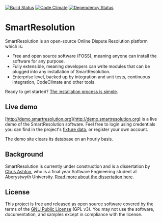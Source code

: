 [![Build Status](https://travis-ci.org/ChrisBAshton/smartresolution.svg?branch=master)](https://travis-ci.org/ChrisBAshton/smartresolution) [![Code Climate](https://codeclimate.com/github/ChrisBAshton/smartresolution/badges/gpa.svg)](https://codeclimate.com/github/ChrisBAshton/smartresolution) [![Dependency Status](https://gemnasium.com/ChrisBAshton/smartresolution.svg)](https://gemnasium.com/ChrisBAshton/smartresolution)

# SmartResolution

SmartResolution is an open-source Online Dispute Resolution platform which is:

* Free and open source software (FOSS), meaning anyone can install the software for any purpose.
* Fully extensible, meaning developers can write modules that can be plugged into any installation of SmartResolution.
* Enterprise level, backed up by integration and unit tests, continuous integration, CodeClimate and other tools.

Ready to get started? [The installation process is simple](/installation).

## Live demo

[http://demo.smartresolution.org](http://demo.smartresolution.org) is a live demo of the SmartResolution software. Feel free to login using credentials you can find in the project's [fixture data](https://github.com/ChrisBAshton/smartresolution/blob/master/data/fixtures/fixture_data.yml), or register your own account.

The demo site clears its database on an hourly basis.

## Background

SmartResolution is currently under construction and is a dissertation by [Chris Ashton](http://ashton.codes), who is a final year Software Engineering student at Aberystwyth University. [Read more about the dissertation here](/about).

## License
This project is free and released as open source software covered by the terms of the [GNU Public License](http://www.gnu.org/licenses/gpl-3.0.html) (GPL v3). You may not use the software, documentation, and samples except in compliance with the license.
